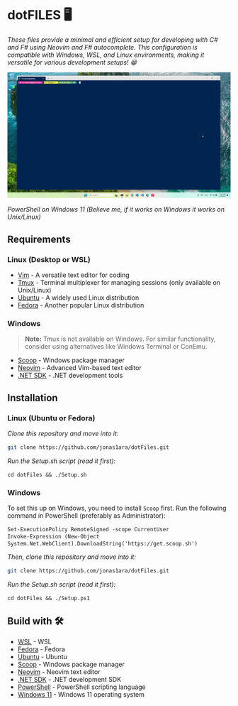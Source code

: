 # dotFILES 🖥️

_These files provide a minimal and efficient setup for developing with C# and F# using Neovim and F# autocomplete. This configuration is compatible with Windows, WSL, and Linux environments, making it versatile for various development setups! 😁_

<img src=/src/fsharp-neovim.gif alt="Fsharp in neovim"/>

_PowerShell on Windows 11 (Believe me, if it works on Windows it works on Unix/Linux)_

## Requirements

### Linux (Desktop or WSL)

* [Vim](https://www.vim.org/) - A versatile text editor for coding
* [Tmux](https://github.com/tmux/tmux/wiki) - Terminal multiplexer for managing sessions (only available on Unix/Linux)
* [Ubuntu](https://ubuntu.com/) - A widely used Linux distribution
* [Fedora](https://getfedora.org/) - Another popular Linux distribution

### Windows

> **Note:** Tmux is not available on Windows. For similar functionality, consider using alternatives like Windows Terminal or ConEmu.

* [Scoop](https://scoop.sh/) - Windows package manager
* [Neovim](https://neovim.io/) - Advanced Vim-based text editor
* [.NET SDK](https://dotnet.microsoft.com/) - .NET development tools

## Installation

### Linux (Ubuntu or Fedora)

_Clone this repository and move into it:_

```bash
git clone https://github.com/jonas1ara/dotFiles.git
```

_Run the Setup.sh script (read it first):_
```
cd dotFiles && ./Setup.sh
```

### Windows

To set this up on Windows, you need to install `Scoop` first. Run the following command in PowerShell (preferably as Administrator):

```
Set-ExecutionPolicy RemoteSigned -scope CurrentUser
Invoke-Expression (New-Object System.Net.WebClient).DownloadString('https://get.scoop.sh')
```

_Then, clone this repository and move into it:_

```bash
git clone https://github.com/jonas1ara/dotFiles.git
```

_Run the Setup.sh script (read it first):_
```
cd dotFiles && ./Setup.ps1
```

## Build with 🛠️

* [WSL](https://learn.microsoft.com/en-us/windows/wsl/install) - WSL
* [Fedora](https://fedoraproject.org/) - Fedora
* [Ubuntu](https://ubuntu.com/) - Ubuntu
* [Scoop](https://scoop.sh/) - Windows package manager
* [Neovim](https://neovim.io/) - Neovim text editor
* [.NET SDK](https://dotnet.microsoft.com/) - .NET development SDK
* [PowerShell](https://learn.microsoft.com/en-us/powershell/) - PowerShell scripting language
* [Windows 11](https://www.microsoft.com/en-us/windows/windows-11) - Windows 11 operating system

